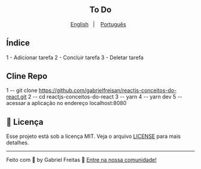 

<h2 align="center">
  To Do
</h2>

<p align="center">
  <a href="README.en.md">English</a>&nbsp;&nbsp;&nbsp;|&nbsp;&nbsp;&nbsp;
  <a href="README.md">Português</a>&nbsp;&nbsp;&nbsp;
</p>

## Índice

1 - Adicionar tarefa
2 - Concluir tarefa
3 - Deletar tarefa

## Cline Repo

1 -- git clone https://github.com/gabrielfreisan/reactjs-conceitos-do-react.git
2 -- cd reactjs-conceitos-do-react
3 -- yarn
4 -- yarn dev
5 -- acessar a aplicação no endereço localhost:8080

## :memo: Licença

Esse projeto está sob a licença MIT. Veja o arquivo [LICENSE](LICENSE) para mais detalhes.

---

Feito com 💜 by Gabriel Freitas :wave: [Entre na nossa comunidade!](https://gabtecno.com.br)


